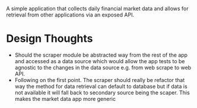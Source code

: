 A simple application that collects daily financial market data
and allows for retrieval from other applications via an exposed
API.

Design Thoughts
===============

* Should the scraper module be abstracted way from the rest of the app and
  accessed as a data source which would allow the app tests to be agnostic to
  the changes in the data source e.g. from web scrape to web API.
* Following on the first point. The scraper should really be refactor that way
  the method for data retrieval can default to database but if data is not
  available it will fall back to secondary source being the scaper. This makes
  the market data app more generic
